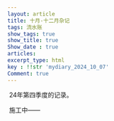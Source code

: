 ```yaml
---
layout: article
title: 十月-十二月杂记
tags: 流水账
show_tags: true
show_title: true
Show_date : true
articles:
excerpt_type: html
key : !!str 'mydiary_2024_10_07'
Comment: true
---
```


​	24年第四季度的记录。

<!--more-->

​	施工中——